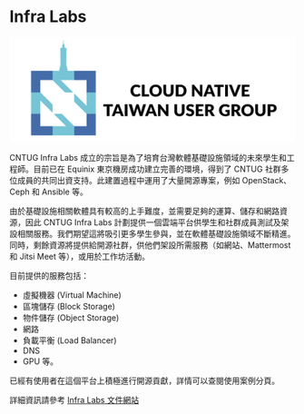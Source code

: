 # Infra Labs

![CNTUG Logo](/img/CNTUG-logo.png)

CNTUG Infra Labs 成立的宗旨是為了培育台灣軟體基礎設施領域的未來學生和工程師。目前已在 Equinix 東京機房成功建立完善的環境，得到了 CNTUG 社群多位成員的共同出資支持。此建置過程中運用了大量開源專案，例如 OpenStack、Ceph 和 Ansible 等。

由於基礎設施相關軟體具有較高的上手難度，並需要足夠的運算、儲存和網路資源，因此 CNTUG Infra Labs 計劃提供一個雲端平台供學生和社群成員測試及架設相關服務。我們期望這將吸引更多學生參與，並在軟體基礎設施領域不斷精進。同時，剩餘資源將提供給開源社群，供他們架設所需服務（如網站、Mattermost 和 Jitsi Meet 等），或用於工作坊活動。

目前提供的服務包括：

- 虛擬機器 (Virtual Machine)
- 區塊儲存 (Block Storage)
- 物件儲存 (Object Storage)
- 網路
- 負載平衡 (Load Balancer)
- DNS
- GPU
等。

已經有使用者在這個平台上積極進行開源貢獻，詳情可以查閱使用案例分頁。

詳細資訊請參考 [Infra Labs 文件網站](https://docs.cloudnative.tw)
